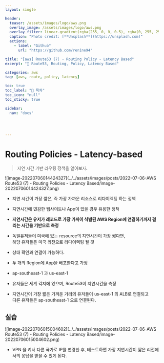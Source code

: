 ```yaml
---
layout: single

header:
  teaser: /assets/images/logo/aws.png
  overlay_image: /assets/images/logo/aws.png
  overlay_filter: linear-gradient(rgba(255, 0, 0, 0.5), rgba(0, 255, 255, 0.5))
  caption: "Photo credit: [**Unsplash**](https://unsplash.com)"
  actions:
    - label: "Github"
      url: "https://github.com/renine94"

title: "[aws] Route53 (7) - Routing Policy - Latency Based"
excerpt: "🚀 Route53, Routing, Policy, Latency Based"

categories: aws
tag: [aws, route, policy, latency]

toc: true
toc_label: "📕 목차"
toc_icon: "null"
toc_sticky: true

sidebar:
  nav: "docs"




---
```


# Routing Policies - Latency-based

> 지연 시간 기반 라우팅 정책을 알아보자.

![image-20220706014424327](../../assets/images/posts/2022-07-06-AWS Route53 (7) - Routing Policies - Latency Based/image-20220706014424327.png)

- 지연 시간이 가장 짧은, 즉 가장 가까운 리소스로 리다이렉팅 하는 정책
- 지연시간에 민감한 웹사이트나 App이 있을 경우 유용한 정책
- **지연시간은 유저가 레코드로 가장 가까이 식별된 AWS Region에 연결하기까지 걸리는 시간을 기반으로 측정**
- 독일유저들이 미국에 있는 resource의 지연시간이 가장 짧다면,<br>해당 유저들은 미국 리전으로 리다이렉팅 될 것
- 상태 확인과 연결이 가능하다.



- 두 개의 Region에 App을 배포한다고 가정
- ap-southeast-1 과 us-east-1
- 유저들은 세계 각지에 있으며, Route53이 지연시간을 측정
- 지연시간이 가장 짧은 가까운 거리의 유저들이 us-east-1 의 ALB로 연결되고<br>다른 유저들은 ap-southeast-1 으로 연결된다.



## 실습



![image-20220706015004602](../../assets/images/posts/2022-07-06-AWS Route53 (7) - Routing Policies - Latency Based/image-20220706015004602.png)



- VPN 을 켜서 다른 국가로 IP를 변경한 후, 테스트하면 가장 지연시간이 짧은 리전에서의 응답을 받을 수 있게 된다.



